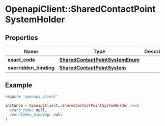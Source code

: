 # OpenapiClient::SharedContactPointSystemHolder

## Properties

| Name | Type | Description | Notes |
| ---- | ---- | ----------- | ----- |
| **exact_code** | [**SharedContactPointSystemEnum**](SharedContactPointSystemEnum.md) |  | [optional] |
| **overridden_binding** | [**SharedContactPointSystem**](SharedContactPointSystem.md) |  | [optional] |

## Example

```ruby
require 'openapi_client'

instance = OpenapiClient::SharedContactPointSystemHolder.new(
  exact_code: null,
  overridden_binding: null
)
```


